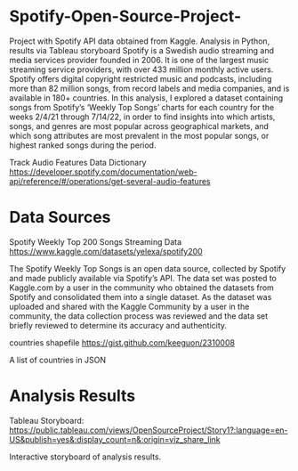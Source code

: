 # Spotify-Open-Source-Project-
Project with Spotify API data obtained from Kaggle. Analysis in Python, results via Tableau storyboard
Spotify is a Swedish audio streaming and media services provider founded in 2006. It is 
one of the largest music streaming service providers, with over 433 million monthly 
active users. Spotify offers digital copyright restricted music and podcasts, including 
more than 82 million songs, from record labels and media companies, and is available 
in 180+ countries. In this analysis, I explored a dataset containing songs from 
Spotify’s ‘Weekly Top Songs’ charts for each country for the weeks 2/4/21 through 
7/14/22, in order to find insights into which artists, songs, and genres are most popular 
across geographical markets, and which song attributes are most prevalent in the most 
popular songs, or highest ranked songs during the period.

Track Audio Features Data Dictionary
https://developer.spotify.com/documentation/web-api/reference/#/operations/get-several-audio-features

# Data Sources
Spotify Weekly Top 200 Songs Streaming Data
https://www.kaggle.com/datasets/yelexa/spotify200

The Spotify Weekly Top Songs is an open data source, collected by Spotify and made 
publicly available via Spotify’s API. The data set was posted to Kaggle.com by a user in 
the community who obtained the datasets from Spotify and consolidated them into a 
single dataset. As the dataset was uploaded and shared with the Kaggle Community by
a user in the community, the data collection process was reviewed and the data set 
briefly reviewed to determine its accuracy and authenticity.

countries shapefile
https://gist.github.com/keeguon/2310008

A list of countries in JSON

# Analysis Results 
Tableau Storyboard: https://public.tableau.com/views/OpenSourceProject/Story1?:language=en-US&publish=yes&:display_count=n&:origin=viz_share_link

Interactive storyboard of analysis results.
